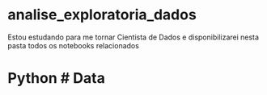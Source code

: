# analise_exploratoria_dados 
Estou estudando para me tornar Cientista de Dados e disponibilizarei nesta pasta todos os notebooks relacionados
# Python # Data 
